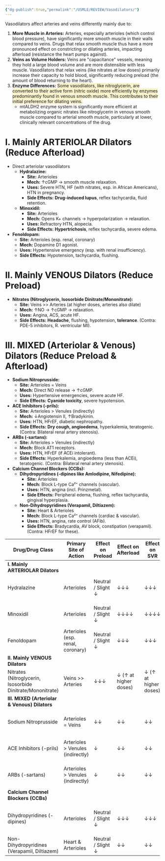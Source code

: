 ```yaml
---
{"dg-publish":true,"permalink":"/USMLE/REVIEW/Vasodilators/"}
---
```


Vasodilators affect arteries and veins differently mainly due to:

1. **More Muscle in Arteries:** Arteries, especially arterioles (which control blood pressure), have significantly more smooth muscle in their walls compared to veins. Drugs that relax smooth muscle thus have a more pronounced effect on constricting or dilating arteries, impacting afterload (resistance the heart pumps against).
2. **Veins as Volume Holders:** Veins are "capacitance" vessels, meaning they hold a large blood volume and are more distensible with less muscle. Vasodilators that relax veins (like nitrates at low doses) primarily increase their capacity to hold blood, significantly reducing preload (the amount of blood returning to the heart).
3. **Enzyme Differences:** <span style="background:rgba(240, 200, 0, 0.2)">Some vasodilators, like nitroglycerin, are converted to their active form (nitric oxide) more efficiently by enzymes predominantly found in venous smooth muscle. This contributes to their initial preference for dilating veins.</span>
	- mtALDH2 enzyme system is significantly more efficient at metabolizing organic nitrates like nitroglycerin in venous smooth muscle compared to arterial smooth muscle, particularly at lower, clinically relevant concentrations of the drug.
# **I. Mainly ARTERIOLAR Dilators (Reduce Afterload)**

- Direct arteriolar vasodilators
	- **Hydralazine:**
	    - **Site:** Arterioles
	    - **Mech:** ↑cGMP → smooth muscle relaxation.
	    - **Uses:** Severe HTN, HF (with nitrates, esp. in African Americans), HTN in pregnancy.
	    - **Side Effects:** **Drug-induced lupus**, reflex tachycardia, fluid retention.
	- **Minoxidil:**
	    - **Site:** Arterioles
	    - **Mech:** Opens K+ channels → hyperpolarization → relaxation.
	    - **Uses:** Refractory HTN, alopecia.
	    - **Side Effects:** **Hypertrichosis**, reflex tachycardia, severe edema.
- **Fenoldopam:**
    - **Site:** Arterioles (esp. renal, coronary)
    - **Mech:** Dopamine D1 agonist.
    - **Uses:** Hypertensive emergency (esp. with renal insufficiency).
    - **Side Effects:** Hypotension, tachycardia, flushing.

# **II. Mainly VENOUS Dilators (Reduce Preload)**

- **Nitrates (Nitroglycerin, Isosorbide Dinitrate/Mononitrate):**
    - **Site:** Veins >> Arteries (at higher doses, arteries also dilate)
    - **Mech:** ↑NO → ↑cGMP → relaxation.
    - **Uses:** Angina, ACS, acute HF.
    - **Side Effects:** **Headache**, flushing, hypotension, **tolerance**. (Contra: PDE-5 inhibitors, R. ventricular MI).

# **III. MIXED (Arteriolar & Venous) Dilators (Reduce Preload & Afterload)**

- **Sodium Nitroprusside:**
    - **Site:** Arterioles = Veins
    - **Mech:** Direct NO release → ↑cGMP.
    - **Uses:** Hypertensive emergencies, severe acute HF.
    - **Side Effects:** **Cyanide toxicity**, severe hypotension.
- **ACE Inhibitors (-prils):**
    - **Site:** Arterioles > Venules (indirectly)
    - **Mech:** ↓Angiotensin II, ↑Bradykinin.
    - **Uses:** HTN, HFrEF, diabetic nephropathy.
    - **Side Effects:** **Dry cough, angioedema**, hyperkalemia, teratogenic. (Contra: Bilateral renal artery stenosis).
- **ARBs (-sartans):**
    - **Site:** Arterioles > Venules (indirectly)
    - **Mech:** Block AT1 receptors.
    - **Uses:** HTN, HFrEF (if ACEi intolerant).
    - **Side Effects:** Hyperkalemia, angioedema (less than ACEi), teratogenic. (Contra: Bilateral renal artery stenosis).
- **Calcium Channel Blockers (CCBs):**
    - **Dihydropyridines (-dipines like Amlodipine, Nifedipine):**
        - **Site:** Arterioles
        - **Mech:** Block L-type Ca²⁺ channels (vascular).
        - **Uses:** HTN, angina (incl. Prinzmetal).
        - **Side Effects:** Peripheral edema, flushing, reflex tachycardia, gingival hyperplasia.
    - **Non-Dihydropyridines (Verapamil, Diltiazem):**
        - **Site:** Heart & Arterioles
        - **Mech:** Block L-type Ca²⁺ channels (cardiac & vascular).
        - **Uses:** HTN, angina, rate control (AFib).
        - **Side Effects:** Bradycardia, AV block, constipation (verapamil). (Contra: HFrEF for these).

| **Drug/Drug Class**                                        | **Primary Site of Action**        | **Effect on Preload** | **Effect on Afterload** | **Effect on SVR**     | **Effect on HR**                                     | **Effect on CO**                                    |
| ---------------------------------------------------------- | --------------------------------- | --------------------- | ----------------------- | --------------------- | ---------------------------------------------------- | --------------------------------------------------- |
| **I. Mainly ARTERIOLAR Dilators**                          |                                   |                       |                         |                       |                                                      |                                                     |
| Hydralazine                                                | Arterioles                        | Neutral / Slight ↓    | ↓↓↓                     | ↓↓↓                   | ↑ (Reflex)                                           | ↑ (due to ↓ afterload, can be offset by reflex ↑HR) |
| Minoxidil                                                  | Arterioles                        | Neutral / Slight ↓    | ↓↓↓↓                    | ↓↓↓↓                  | ↑↑ (Reflex)                                          | ↑ (due to ↓ afterload, can be offset by reflex ↑HR) |
| Fenoldopam                                                 | Arterioles (esp. renal, coronary) | Neutral / Slight ↓    | ↓↓↓                     | ↓↓↓                   | ↑ (Reflex, or minimal if BP controlled)              | Variable/↑ (depends on BP and renal effects)        |
| **II. Mainly VENOUS Dilators**                             |                                   |                       |                         |                       |                                                      |                                                     |
| Nitrates (Nitroglycerin, Isosorbide Dinitrate/Mononitrate) | Veins >> Arteries                 | ↓↓↓                   | ↓ (↑ at higher doses)   | ↓ (↑ at higher doses) | ↑ (Reflex, esp. if BP drops significantly)           | ↓ / Neutral (can ↑ in HF by reducing congestion)    |
| **III. MIXED (Arteriolar & Venous) Dilators**              |                                   |                       |                         |                       |                                                      |                                                     |
| Sodium Nitroprusside                                       | Arterioles = Veins                | ↓↓                    | ↓↓                      | ↓↓                    | ↑ (Reflex, potent effect)                            | ↑ (due to balanced preload/afterload reduction)     |
| ACE Inhibitors (-prils)                                    | Arterioles > Venules (indirectly) | ↓                     | ↓↓                      | ↓↓                    | Neutral / Slight ↓ (less reflex tachycardia)         | ↑ (esp. in HF)                                      |
| ARBs (-sartans)                                            | Arterioles > Venules (indirectly) | ↓                     | ↓↓                      | ↓↓                    | Neutral / Slight ↓ (less reflex tachycardia)         | ↑ (esp. in HF)                                      |
| **Calcium Channel Blockers (CCBs)**                        |                                   |                       |                         |                       |                                                      |                                                     |
| Dihydropyridines (-dipines)                                | Arterioles                        | Neutral / Slight ↓    | ↓↓↓                     | ↓↓↓                   | ↑ (Reflex, esp. short-acting) / Neutral (amlodipine) | ↑ (due to ↓ afterload)                              |
| Non-Dihydropyridines (Verapamil, Diltiazem)                | Heart & Arterioles                | Neutral / Slight ↓    | ↓↓                      | ↓↓                    | ↓↓ (Direct cardiac effect)                           | Neutral / ↓ (due to ↓HR and contractility)          |
